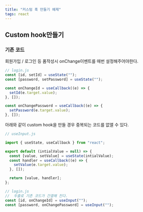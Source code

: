 ```yaml
---
title: "커스텀 훅 만들기 예제"
tags: react
---
```


## Custom hook만들기

### 기존 코드

회원가입 / 로그인 등 폼작성시 onChange이벤트를 매번 설정해주어야한다.

```js
// login.js
const [id, setId] = useState("");
const [password, setPassword] = useState("");

const onChangeId = useCallback((e) => {
  setId(e.target.value);
}, []);

const onChangePassword = useCallback((e) => {
  setPassword(e.target.value);
}, []);
```

아래와 같이 custom hook을 만들 경우 중복되는 코드를 없앨 수 있다.

```js
// useInput.js

import { useState, useCallback } from "react";

export default (intialValue = null) => {
  const [value, setValue] = useState(intialValue);
  const handler = useCallback((e) => {
    setValue(e.target.value);
  }, []);

  return [value, handler];
};

// login.js
//  두줄로 기존 코드가 간결해 진다.
const [id, onChangeId] = useInput("");
const [password, onChangePassword] = useInput("");
```
